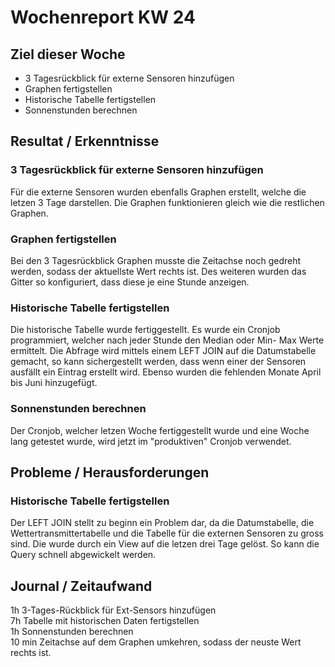 # Wochenreport KW 24

## Ziel dieser Woche
* 3 Tagesrückblick für externe Sensoren hinzufügen  
* Graphen fertigstellen  
* Historische Tabelle fertigstellen
* Sonnenstunden berechnen

## Resultat / Erkenntnisse

### 3 Tagesrückblick für externe Sensoren hinzufügen

Für die externe Sensoren wurden ebenfalls Graphen erstellt, welche die letzen 3 Tage darstellen. Die Graphen funktionieren gleich wie die restlichen Graphen.

### Graphen fertigstellen
Bei den 3 Tagesrückblick Graphen musste die Zeitachse noch gedreht werden, sodass der aktuellste Wert rechts ist. Des weiteren wurden das Gitter so konfiguriert, dass diese je eine Stunde anzeigen.

### Historische Tabelle fertigstellen

Die historische Tabelle wurde fertiggestellt. Es wurde ein Cronjob programmiert, welcher nach jeder Stunde den Median oder Min- Max Werte ermittelt. Die Abfrage wird mittels einem LEFT JOIN auf die Datumstabelle gemacht, so kann sichergestellt werden, dass wenn einer der Sensoren ausfällt ein Eintrag erstellt wird. Ebenso wurden die fehlenden Monate April bis Juni hinzugefügt.

### Sonnenstunden berechnen

Der Cronjob, welcher letzen Woche fertiggestellt wurde und eine Woche lang getestet wurde, wird jetzt im "produktiven" Cronjob verwendet.
## Probleme / Herausforderungen
### Historische Tabelle fertigstellen
Der LEFT JOIN stellt zu beginn ein Problem dar, da die Datumstabelle, die Wettertransmittertabelle und die Tabelle für die externen Sensoren zu gross sind. Die wurde durch ein View auf die letzen drei Tage gelöst. So kann die Query schnell abgewickelt werden.

## Journal / Zeitaufwand
1h 3-Tages-Rückblick für Ext-Sensors hinzufügen  
7h Tabelle mit historischen Daten fertigstellen  
1h Sonnenstunden berechnen  
10 min Zeitachse auf dem Graphen umkehren, sodass der neuste Wert rechts ist.
